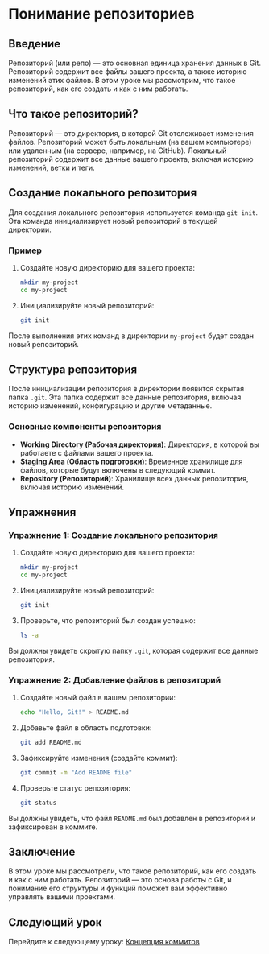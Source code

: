 # Понимание репозиториев

## Введение

Репозиторий (или репо) — это основная единица хранения данных в Git. Репозиторий содержит все файлы вашего проекта, а также историю изменений этих файлов. В этом уроке мы рассмотрим, что такое репозиторий, как его создать и как с ним работать.

## Что такое репозиторий?

Репозиторий — это директория, в которой Git отслеживает изменения файлов. Репозиторий может быть локальным (на вашем компьютере) или удаленным (на сервере, например, на GitHub). Локальный репозиторий содержит все данные вашего проекта, включая историю изменений, ветки и теги.

## Создание локального репозитория

Для создания локального репозитория используется команда `git init`. Эта команда инициализирует новый репозиторий в текущей директории.

### Пример

1. Создайте новую директорию для вашего проекта:
    ```sh
    mkdir my-project
    cd my-project
    ```

2. Инициализируйте новый репозиторий:
    ```sh
    git init
    ```

После выполнения этих команд в директории `my-project` будет создан новый репозиторий.

## Структура репозитория

После инициализации репозитория в директории появится скрытая папка `.git`. Эта папка содержит все данные репозитория, включая историю изменений, конфигурацию и другие метаданные.

### Основные компоненты репозитория

- **Working Directory (Рабочая директория)**: Директория, в которой вы работаете с файлами вашего проекта.
- **Staging Area (Область подготовки)**: Временное хранилище для файлов, которые будут включены в следующий коммит.
- **Repository (Репозиторий)**: Хранилище всех данных репозитория, включая историю изменений.

## Упражнения

### Упражнение 1: Создание локального репозитория

1. Создайте новую директорию для вашего проекта:
    ```sh
    mkdir my-project
    cd my-project
    ```

2. Инициализируйте новый репозиторий:
    ```sh
    git init
    ```

3. Проверьте, что репозиторий был создан успешно:
    ```sh
    ls -a
    ```

Вы должны увидеть скрытую папку `.git`, которая содержит все данные репозитория.

### Упражнение 2: Добавление файлов в репозиторий

1. Создайте новый файл в вашем репозитории:
    ```sh
    echo "Hello, Git!" > README.md
    ```

2. Добавьте файл в область подготовки:
    ```sh
    git add README.md
    ```

3. Зафиксируйте изменения (создайте коммит):
    ```sh
    git commit -m "Add README file"
    ```

4. Проверьте статус репозитория:
    ```sh
    git status
    ```

Вы должны увидеть, что файл `README.md` был добавлен в репозиторий и зафиксирован в коммите.

## Заключение

В этом уроке мы рассмотрели, что такое репозиторий, как его создать и как с ним работать. Репозиторий — это основа работы с Git, и понимание его структуры и функций поможет вам эффективно управлять вашими проектами.

## Следующий урок

Перейдите к следующему уроку: [Концепция коммитов](04-commits.md)
